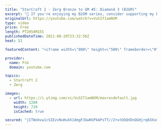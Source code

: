```yaml
---
title: "StarCraft 2 - Zerg Bronze to GM #5: Diamond 3 (B2GM)"
excerpt: "🐷 If you're enjoying my B2GM series, consider supporting my Patreon: https://www.patreon.com/PiGSC2 0:00 New Diamond build order + other things to focus on 6:15 Start playing the Rewind Game to improve your play 7:04 GAME 1 vs TERRAN 14:01 HOW to defend multi-prong attacks 17:05 -- Game 1 Rewind game"
originalUrl: https://youtube.com/watch?v=VuSIf1amNVM
type: video
price: Free
length: PT2H54M15S
publishedDateTime: 2021-08-20T23:32:56Z
heat: 52

featuredContent: "<iframe width=\"800\" height=\"500\" frameborder=\"0\" src=\"https://www.youtube.com/embed/VuSIf1amNVM\" allow=\"accelerometer; autoplay; encrypted-media; gyroscope; picture-in-picture\" allowfullscreen></iframe>"

provider:
  name: PiG
  domain: youtube.com

topics:
  - StarCraft 2
  - Zerg

images:
  - url: https://i.ytimg.com/vi/VuSIf1amNVM/maxresdefault.jpg
    width: 1280
    height: 720
    isCached: true

secured: "jITWobvw1cSIEzvNuHuXX1dmgF3GwNSPkAPsTT//Z+utOOQVDnQGHjrq6XXumVWpbG6NsPULZzx9FT8QusDWTaFL6GhqJ0aja3/0fQsI1pPzcQaSvE/vXMUrCVQaCLYvTQ0AX4Ab/xcEIT2DIKnUISUx+TO/EQf1QkIS32hLG9mdSpwhwgwBCbSZfyShmGiGIRn7+KtoDgY+0b/ayvZqW8aMpzUso1jLZJfxbv+h7URtLkaFTvnqggU6KtgAqy/JuKmn75ZbkhjZmfoLiFuR5f/LwrVD6OVB1xd7+IKVEesQ7sgqOPlOfrtMRKd/xzURfzP7qVqwqELay1nPme0Fk8ZrTxu1nmHXNeUy3MgWlyH2ZtmVHEnDvpMFV89NcnEydLEDFt2yuZe/wH4nmBrviVgmPm03uUIF11U9PZNwpqhJTdRVB4YV3o1AfkqSttjn;R28fozDeglrXYtJsJiEbVA=="
---
```


